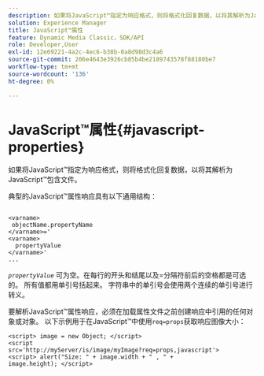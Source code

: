```yaml
---
description: 如果将JavaScript™指定为响应格式，则将格式化回复数据，以将其解析为JavaScript™包含文件。
solution: Experience Manager
title: JavaScript™属性
feature: Dynamic Media Classic，SDK/API
role: Developer,User
exl-id: 12e69221-4a2c-4ec6-b38b-0a8d98d3c4a6
source-git-commit: 206e4643e3926cb85b4be2189743578f88180be7
workflow-type: tm+mt
source-wordcount: '136'
ht-degree: 0%

---
```


# JavaScript™属性{#javascript-properties}

如果将JavaScript™指定为响应格式，则将格式化回复数据，以将其解析为JavaScript™包含文件。

典型的JavaScript™属性响应具有以下通用结构：

```
           
<varname> 
 objectName.propertyName 
</varname>=' 
<varname>
  propertyValue 
</varname>' 
...
```

*`propertyValue`* 可为空。在每行的开头和结尾以及=分隔符前后的空格都是可选的。 所有值都用单引号括起来。 字符串中的单引号会使用两个连续的单引号进行转义。

要解析JavaScript™属性响应，必须在加载属性文件之前创建响应中引用的任何对象或对象。 以下示例用于在JavaScript™中使用`req=props`获取响应图像大小：

```
<script> image = new Object; </script> 
<script 
src='http://myServer/is/image/myImage?req=props,javascript'> 
<script> alert("Size: " + image.width + " , " + 
image.height); </script>
```
